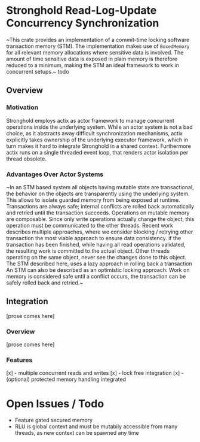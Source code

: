 # Stronghold Read-Log-Update Concurrency Synchronization

~This crate provides an implementation of a commit-time locking software transaction memory (STM). The implementation makes use of `BoxedMemory` for all relevant memory allocations where sensitive data is involved. The amount of time sensitive data is exposed in plain memory is therefore reduced to a minimum, making the STM an ideal framework to work in concurrent setups.~
todo

## Overview

### Motivation

Stronghold employs actix as actor framework to manage concurrent operations inside the underlying system. While an actor system is not a bad choice, as it abstracts away difficult synchronization mechanisms, actix explicitly takes ownership of the underlying executor framework, which in turn makes it hard to integrate Stronghold in a shared context. Furthermore actix runs on a single threaded event loop, that renders actor isolation per thread obsolete.

### Advantages Over Actor Systems

~In an STM based system all objects having mutable state are transactional, the behavior on the objects are transparently using the underlying system. This allows to isolate guarded memory from being exposed at runtime. Transactions are always safe; internal conflicts are rolled back automatically and retried until the transaction succeeds. Operations on mutable memory are composable. Since only write operations actually change the object, this operation must be communicated to the other threads. Recent work describes multiple approaches, where we consider blocking / retrying other transaction the most viable approach to ensure data consistency. if the transaction has been finished, while having all read operations validated, the resulting work is committed to the actual object. Other threads operating on the same object, never see the changes done to this object. The STM described here, uses a lazy approach in rolling back a transaction An STM can also be described as an optimistic locking approach: Work on memory is considered safe until a conflict occurs, the transaction can be safely rolled back and retried.~

## Integration

[prose comes here]

### Overview

[prose comes here]

### Features

[x] - multiple concurrent reads and writes
[x] - lock free integration
[x] - (optional) protected memory handling integrated

# Open Issues / Todo

- Feature gated secured memory 
- RLU is global context and must be mutabily accessible from many threads, 
  as new context can be spawned any time
